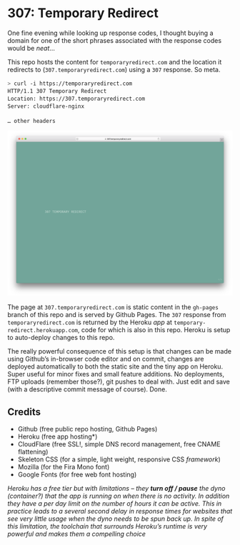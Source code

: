 # 307: Temporary Redirect

One fine evening while looking up response codes, I thought buying a domain for one of the short phrases associated with the response codes would be *neat*…

This repo hosts the content for `temporaryredirect.com` and the location it redirects to (`307.temporaryredirect.com`) using a `307` response. So meta.

```sh
> curl -i https://temporaryredirect.com
HTTP/1.1 307 Temporary Redirect
Location: https://307.temporaryredirect.com
Server: cloudflare-nginx

… other headers

```

![307 Temporary Redirect Website Screenshot](misc/website-safari-screenshot.png)

The page at `307.temporaryredirect.com` is static content in the `gh-pages` branch of this repo and is served by Github Pages. The `307` response from `temporaryredirect.com` is returned by the Heroku *app* at `temporary-redirect.herokuapp.com`, code for which is also in this repo. Heroku is setup to auto-deploy changes to this repo.

The really powerful consequence of this setup is that changes can be made using Github’s in-browser code editor and on commit, changes are deployed automatically to both the static site and the tiny app on Heroku. Super useful for minor fixes and small feature additions. No deployments, FTP uploads (remember those?), git pushes to deal with. Just edit and save (with a descriptive commit message of course). Done.

## Credits
* Github (free public repo hosting, Github Pages)
* Heroku (free app hosting*)
* CloudFlare (free SSL!, simple DNS record management, free CNAME flattening)
* Skeleton CSS (for a simple, light weight, responsive CSS *framework*)
* Mozilla (for the Fira Mono font)
* Google Fonts (for free web font hosting)

*Heroku has a free tier but with limitations – they __turn off / pause__ the dyno (container?) that the app is running on when there is no activity. In addition they have a per day limit on the number of hours it can be active. This in practice leads to a several second delay in response times for websites that see very little usage when the dyno needs to be spun back up. In spite of this limitation, the toolchain that surrounds Heroku’s runtime is very powerful and makes them a compelling choice*
